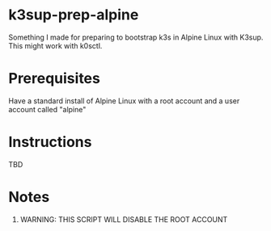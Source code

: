 # k3sup-prep-alpine
Something I made for preparing to bootstrap k3s in Alpine Linux with K3sup. This might work with k0sctl.

# Prerequisites
Have a standard install of Alpine Linux with a root account and a user account called "alpine"

# Instructions
TBD


# Notes
1. WARNING: THIS SCRIPT WILL DISABLE THE ROOT ACCOUNT
